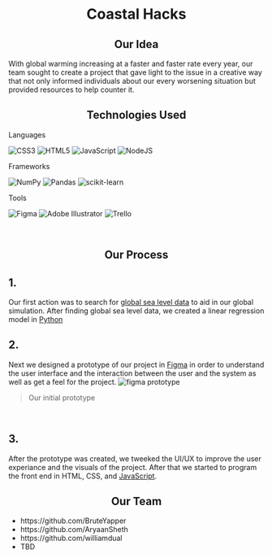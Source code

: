 <h1 align="center">Coastal Hacks</h1>

<h2 align="center">Our Idea</h2>
With global warming increasing at a faster and faster rate every year, our team sought to create a project that gave light to the issue in a creative way that not only informed individuals about our every worsening situation but provided resources to help counter it.

<br>

<h2 align="center">Technologies Used</h2>

Languages

![CSS3](https://img.shields.io/badge/css3-%231572B6.svg?style=flat-square&logo=css3&logoColor=white) ![HTML5](https://img.shields.io/badge/html5-%23E34F26.svg?style=flat-square&logo=html5&logoColor=white) ![JavaScript](https://img.shields.io/badge/javascript-%23323330.svg?style=flat-square&logo=javascript&logoColor=%23F7DF1E) ![NodeJS](https://img.shields.io/badge/node.js-6DA55F?style=flat-square&logo=node.js&logoColor=white) 

Frameworks

![NumPy](https://img.shields.io/badge/numpy-%23013243.svg?style=flat-square&logo=numpy&logoColor=white) ![Pandas](https://img.shields.io/badge/pandas-%23150458.svg?style=flat-square&logo=pandas&logoColor=white) ![scikit-learn](https://img.shields.io/badge/scikit--learn-%23F7931E.svg?style=flat-square&logo=scikit-learn&logoColor=white)

Tools

![Figma](https://img.shields.io/badge/figma-%23F24E1E.svg?style=flat-square&logo=figma&logoColor=white) ![Adobe Illustrator](https://img.shields.io/badge/adobeillustrator-%23FF9A00.svg?style=flat-square&logo=adobeillustrator&logoColor=white) 
 ![Trello](https://img.shields.io/badge/Trello-%23026AA7.svg?style=flat-square&logo=Trello&logoColor=white)

<br>

<h2 align="center">Our Process</h2>
<h2>1.</h2>
Our first action was to search for <a href="https://www.python.org/"> global sea level data</a> to aid in our global simulation. After finding global sea level data, we created a linear regression model in 
<a href="https://www.python.org/">Python</a>

<br>

<h2>2.</h2>
Next we designed a prototype of our project in <a href="https://www.figma.com/">Figma</a> in order to understand the user interface and the interaction between the user and the system as well as get a feel for the project.
<img src="https://media.discordapp.net/attachments/983870800727769158/984845494729707580/unknown.png?width=884&height=533" alt="figma prototype">

> Our initial prototype

<br>

<h2>3.</h2>
After the prototype was created, we tweeked the UI/UX to improve the user experiance and the visuals of the project. After that we started to program the front end in HTML, CSS, and <a href="https://www.javascript.com/">JavaScript</a>. 

<br>
<h2 align="center">Our Team</h2>
<ul>
<li>https://github.com/BruteYapper</li>
<li>https://github.com/AryaanSheth</li>
<li>https://github.com/williamdual</li>
<li>TBD</li>
</ul>



